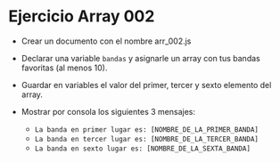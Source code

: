 # Ejercicio Array 002

* Crear un documento con el nombre arr_002.js
* Declarar una variable `bandas` y asignarle un array con tus bandas favoritas (al menos 10).
* Guardar en variables el valor del primer, tercer y sexto elemento del array.
* Mostrar por consola los siguientes 3 mensajes:

  * `La banda en primer lugar es: [NOMBRE_DE_LA_PRIMER_BANDA]`
  * `La banda en tercer lugar es: [NOMBRE_DE_LA_TERCER_BANDA]`
  * `La banda en sexto lugar es: [NOMBRE_DE_LA_SEXTA_BANDA]`
